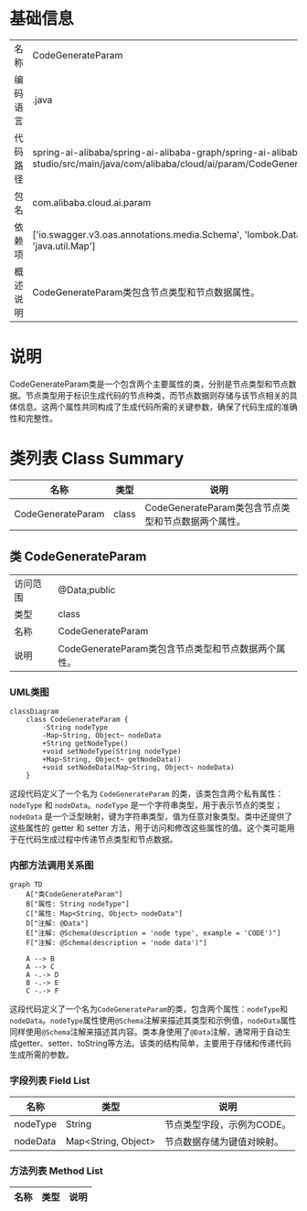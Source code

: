 # 基础信息

|      |      |
|------|------|
| 名称 | CodeGenerateParam |
| 编码语言 | .java |
| 代码路径 | spring-ai-alibaba/spring-ai-alibaba-graph/spring-ai-alibaba-graph-studio/src/main/java/com/alibaba/cloud/ai/param/CodeGenerateParam.java |
| 包名 | com.alibaba.cloud.ai.param |
| 依赖项 | ['io.swagger.v3.oas.annotations.media.Schema', 'lombok.Data', 'java.util.Map'] |
| 概述说明 | CodeGenerateParam类包含节点类型和节点数据属性。 |

# 说明

CodeGenerateParam类是一个包含两个主要属性的类，分别是节点类型和节点数据。节点类型用于标识生成代码的节点种类，而节点数据则存储与该节点相关的具体信息。这两个属性共同构成了生成代码所需的关键参数，确保了代码生成的准确性和完整性。

# 类列表 Class Summary

| 名称   | 类型  | 说明 |
|-------|------|-------------|
| CodeGenerateParam | class | CodeGenerateParam类包含节点类型和节点数据两个属性。 |



## 类 CodeGenerateParam

|      |      |
|------|------|
| 访问范围 | @Data;public |
| 类型 | class |
| 名称 | CodeGenerateParam |
| 说明 | CodeGenerateParam类包含节点类型和节点数据两个属性。 |


### UML类图

```mermaid
classDiagram
    class CodeGenerateParam {
        -String nodeType
        -Map~String, Object~ nodeData
        +String getNodeType()
        +void setNodeType(String nodeType)
        +Map~String, Object~ getNodeData()
        +void setNodeData(Map~String, Object~ nodeData)
    }
```

这段代码定义了一个名为 `CodeGenerateParam` 的类，该类包含两个私有属性：`nodeType` 和 `nodeData`。`nodeType` 是一个字符串类型，用于表示节点的类型；`nodeData` 是一个泛型映射，键为字符串类型，值为任意对象类型。类中还提供了这些属性的 getter 和 setter 方法，用于访问和修改这些属性的值。这个类可能用于在代码生成过程中传递节点类型和节点数据。


### 内部方法调用关系图

```mermaid
graph TD
    A["类CodeGenerateParam"]
    B["属性: String nodeType"]
    C["属性: Map<String, Object> nodeData"]
    D["注解: @Data"]
    E["注解: @Schema(description = 'node type', example = 'CODE')"]
    F["注解: @Schema(description = 'node data')"]

    A --> B
    A --> C
    A -.-> D
    B -.-> E
    C -.-> F
```

这段代码定义了一个名为`CodeGenerateParam`的类，包含两个属性：`nodeType`和`nodeData`。`nodeType`属性使用`@Schema`注解来描述其类型和示例值，`nodeData`属性同样使用`@Schema`注解来描述其内容。类本身使用了`@Data`注解，通常用于自动生成getter、setter、toString等方法。该类的结构简单，主要用于存储和传递代码生成所需的参数。

### 字段列表 Field List

| 名称  | 类型  | 说明 |
|-------|-------|------|
| nodeType | String | 节点类型字段，示例为CODE。 |
| nodeData | Map<String, Object> | 节点数据存储为键值对映射。 |

### 方法列表 Method List

| 名称  | 类型  | 说明 |
|-------|-------|------|




